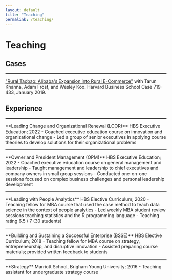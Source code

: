 ```yaml
---
layout: default
title: "Teaching"
permalink: /teaching/
---
```


# Teaching
## Cases
<hr style="border:1px solid gray">  
<a href="https://store.hbr.org/product/rural-taobao-alibaba-s-expansion-into-rural-e-commerce/719433?sku=719433-PDF-ENG" target="_blank">"Rural Taobao: Alibaba's Expansion into Rural E-Commerce"</a> with Tarun Khanna, Adam Frost, and Wesley Koo. Harvard Business School Case 719-433, January 2019.

## Experience
<hr style="border:1px solid gray">  
**Leading Change and Organizational Renewal (LCOR)**  
HBS Executive Education; 2022
  - Coached executive education course on innovation and organizational change
  - Led a group of senior executives in applying course theories to develop solutions for their organizational problems  
<hr style="border:none;height:1px;">    
**Owner and President Management (OPM)**  
HBS Executive Education; 2022
  - Coached executive education course on general management and leadership
  - Taught management and leadership to chief executives and company owners in small group sessions
  - Conducted one-on-one sessions focused on complex business challenges and personal leadership development 
<hr style="border:none;height:1px;">    
**Leading with People Analytics**  
HBS Elective Curriculum; 2020
  - Teaching fellow for MBA course that used the case method to teach data science in the context of people analytics
  - Led weekly MBA student review sessions teaching statistics and the R programming language
  - Teaching rating 6.5 / 7 (30 students)  
<hr style="border:none;height:1px;">    
**Building and Sustaining a Successful Enterprise (BSSE)**  
HBS Elective Curriculum; 2018
  - Teaching fellow for MBA course on strategy, entrepreneurship, and disruptive innovation
  - Assisted preparing course materials; provided written feedback to students  
<hr style="border:none;height:1px;">  
**Strategy**  
Marriott School, Brigham Young University; 2016
  - Teaching assistant for undergraduate strategy course
  
